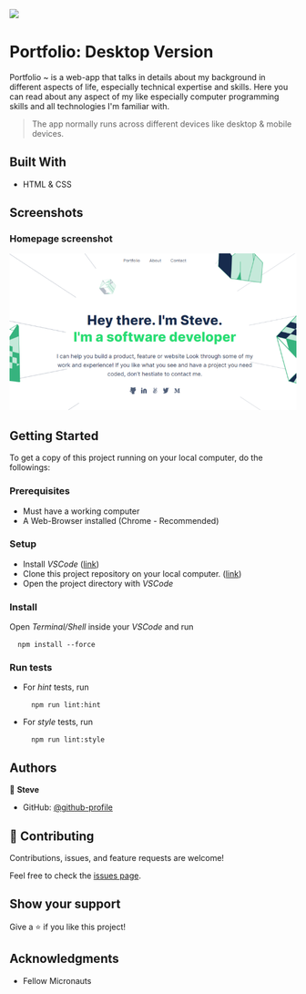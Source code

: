 ![](https://img.shields.io/badge/Microverse-blueviolet)

# Portfolio: Desktop Version

Portfolio ~ is a web-app that talks in details about my background in different
aspects of life, especially technical expertise and skills. Here you can read about any 
aspect of my like especially computer programming skills and all technologies I'm familiar with.

> The app normally runs across different devices like desktop & mobile devices.


## Built With

- HTML & CSS


## Screenshots

### Homepage screenshot

![](./static/images/homepage.png)


## Getting Started

To get a copy of this project running on your local computer, do the followings:

### Prerequisites
  - Must have a working computer
  - A Web-Browser installed (Chrome - Recommended)

### Setup
  - Install _VSCode_ ([link](https://code.visualstudio.com/download))
  - Clone this project repository on your local computer. ([link](../../))
  - Open the project directory with _VSCode_

### Install
Open _Terminal/Shell_ inside your _VSCode_ and run
  ```
    npm install --force
  ```

### Run tests
  - For _hint_ tests, run
      ```
        npm run lint:hint
      ```
  - For _style_ tests, run
      ```
        npm run lint:style
      ```



## Authors

👤 **Steve**

- GitHub: [@github-profile](../../../)

## 🤝 Contributing

Contributions, issues, and feature requests are welcome!

Feel free to check the [issues page](../../issues/).

## Show your support

Give a ⭐️ if you like this project!

## Acknowledgments

- Fellow Micronauts
